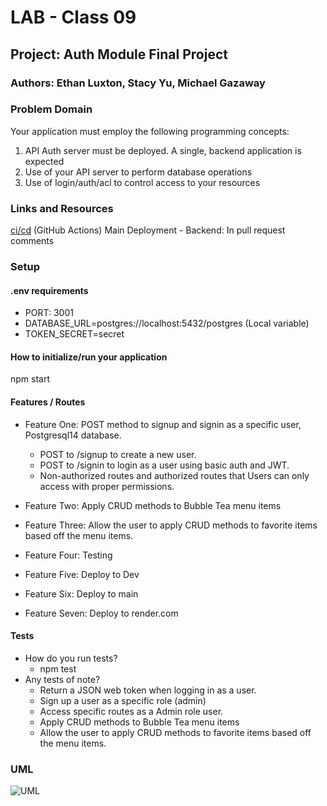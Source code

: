 # LAB - Class 09

## Project: Auth Module Final Project

### Authors: Ethan Luxton, Stacy Yu, Michael Gazaway

### Problem Domain

Your application must employ the following programming concepts:

1. API Auth server must be deployed. A single, backend application is expected
2. Use of your API server to perform database operations
3. Use of login/auth/acl to control access to your resources

### Links and Resources

[ci/cd](https://github.com/stacyyuu/maru-tea/actions/workflows/node.yml) (GitHub Actions)
Main Deployment - Backend: In pull request comments

### Setup

#### .env requirements

-   PORT: 3001
-   DATABASE_URL=postgres://localhost:5432/postgres (Local variable)
-   TOKEN_SECRET=secret

#### How to initialize/run your application

npm start

#### Features / Routes

-   Feature One: POST method to signup and signin as a specific user, Postgresql14 database.
    - POST to /signup to create a new user.
    - POST to /signin to login as a user using basic auth and JWT.
    - Non-authorized routes and authorized routes that Users can only access with proper permissions.
    
-   Feature Two: Apply CRUD methods to Bubble Tea menu items
-   Feature Three: Allow the user to apply CRUD methods to favorite items based off the menu items.
-   Feature Four: Testing
-   Feature Five: Deploy to Dev
-   Feature Six: Deploy to main
-   Feature Seven: Deploy to render.com

#### Tests

-   How do you run tests?
    -   npm test
-   Any tests of note?
    - Return a JSON web token when logging in as a user.
    - Sign up a user as a specific role (admin)
    - Access specific routes as a Admin role user.
    - Apply CRUD methods to Bubble Tea menu items
    - Allow the user to apply CRUD methods to favorite items based off the menu items.

### UML

![UML](https://i.imgur.com/2TlJ5Zn.png)